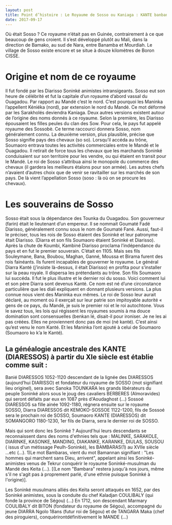 ```yaml
---
layout: post
title: Point d’histoire : Le Royaume de Sosso ou Kaniaga : KANTE banbangana (ceux qui refusent)
date: 2017-09-17
---
```

Où était Sosso ? Ce royaume n’était pas en Guinée, contrairement à ce que beaucoup de gens croient. Il s’est développé plutôt au Mali, dans la direction de Bamako, au sud de Nara, entre Banamba et Mourdiah. Le village de Sosso existe encore et se situe à douze kilomètres de Boron CISSE.

# Origine et nom de ce royaume 
Il fut fondé par les Diarisso Soninké animistes intransigeants. Sosso eut son heure de célébrité et fut la capitale d’un royaume d’abord vassal du Ouagadou. Par rapport au Mandé c’est le nord. C’est pourquoi les Maninka l’appellent Kéniéka (nord), par extension le nord du Mandé. Ce mot déformé par les Sarakholés deviendra Kaniaga. Deux autres versions existent autour de l’origine des noms donnés à ce royaume. Selon la première, les Diarisso épousaient les filles peules du clan des Sow. Pour cela, le pays fut appelé royaume des Sossobè. Ce terme raccourci donnera Sosso, nom généralement connu.
La deuxième version, plus plausible, précise que Sosso signifie pays des chevaux (so so). Lorsqu’il accéda au trône, Soumaoro entrava toutes les activités commerciales entre le Mandé et le Ouagadou. Il retirait de force tous les chevaux que les marchands Soninké conduisaient sur son territoire pour les vendre, ou qui étaient en transit pour le Mandé. Le roi de Sosso s’attribua ainsi le monopole du commerce des chevaux (il gardera les meilleurs étalons pour son armée). Les autres chefs n’avaient d’autres choix que de venir se ravitailler sur les marchés de son pays. De là vient l’appellation Sosso (soso : là où on se procure les chevaux).
# Les souverains de Sosso
Sosso était sous la dépendance des Tounka du Ouagadou. Son gouverneur (farin) était le lieutenant d’un empereur. Il se nommait Goumaté Fadé Diarisso, généralement connu sous le nom de Goumaté Fané. Aussi, faut-il le préciser, tous les rois de Sosso étaient des Soninké et leur patronyme était Diarisso. (Diarra et son fils Soumaoro étaient Soninké et Diarisso). Après la chute de Koumbi, Kambiné Diarisso proclama l’indépendance du pays et en fut le premier souverain. C’était en 1105.
Mais ses fils Souleymane, Bana, Boubou, Maghan, Ganné, Moussa et Birama furent des rois fainéants. Ils furent incapables de gouverner le royaume. Le général Diarra Kanté (j’insiste là-dessus, il était Diarisso) en profita pour s’installer sur la peau royale. Il dispersa les prétendants au trône. Son fils Soumaoro lui succéda. Il fut le plus illustre et le dernier roi du sosso. Voici comment lui et son père Diarra sont devenus Kanté. Ce nom est né d’une circonstance particulière que les diali expliquent en donnant plusieurs versions.
La plus connue nous vient des Maninka eux mêmes. Le roi de Sosso leur aurait déclaré, au moment où il exerçait sur leur patrie son impitoyable autorité « gens de ce pays, du Mandé, je suis le premier roi et le roi autochtone. Vous le savez tous, les lois qui régissent les royaumes soumis à ma douce domination sont consensuelles (benkan lé, disait-il pour ironiser. Je ne les ai pas créées. Elles ne proviennent donc pas de moi (né kanté). C’est ainsi qu’est venu le nom Kanté. Et les Maninka l’ont ajouté à celui de Soumaoro (Soumaoro ko k’a le Kanté).


## La généalogie ancestrale des KANTE (DIARESSOS) à partir du XIe siècle est établie comme suit :
Banié DIARESSOS 1052-1120 descendant de la lignée des DIARESSOS (aujourd’hui DIARISSO) et fondateur du royaume de SOSSO (mot signifiant lieu originel), sera avec Sanoka TOUNKARA les grands libérateurs du peuple Soninké alors sous le joug des cavaliers BERBERES (Almoravides) qui seront défaits par eux en 1087 près d'Aoudaghost (...)
Sossoé DIARESSOS sa fille ainée 1092-1180, régnera ensuite sur le royaume SOSSO, 
 Diarra DIARESSOS dit KEMOKO-SOSSOE 1122-1200, fils de Sossoé sera le prochain roi de SOSSO, 
 Soumaoro KANTE (DIARESSOS) dit SOMANGORO 1180-1230, 1er fils de Diarra, sera le dernier roi de SOSSO.

Mais qui sont donc les Soninké ?
Aujourd'hui leurs descendants se reconnaissent dans des noms d'ethnies tels que :
MALINKE, SARAKOLE, DIARINKE, KASONKE, MANDING, DIAKANKE, KARANKE, DIULAS, SOUSOU ( issus d'un métissage Peulh-Soninké), les BAMBARAS(1) au XVIIe siècle ...etc (...).
1)Le mot Bambaras, vient du mot Bamannan signifiant : "Les hommes qui marchent sans Dieu, arrivent", appelant ainsi les Soninké-animistes venus de Tekrur conquérir le royaume Soninké-musulman du Mandé des Keita (...). [(Le nom "Bambara" restera jusqu'à nos jours, même s'il ne s'agit pas à proprement parlé, d'une ethnie puisque Soninké à l'origine)].
 
Les Soninké musulmans alliés des Keïta seront attaqués en 1652, par des Soninké animistes, sous la conduite du chef Kaladjan COULIBALY (qui fonde la province de Ségou) (...)
En 1712, son descendant Marmary COULIBALY dit BITON (fondateur du royaume de Ségou), accompagné du jeune DIARRA Ngolo 18ans (futur roi de Ségou) et de TANGARA Maka (chef des piroguiers), conquérirontdéfinitivement le MANDE (...)     

